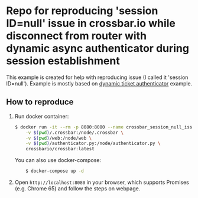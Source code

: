 Repo for reproducing 'session ID=null' issue in crossbar.io while disconnect from router with dynamic async authenticator during session establishment
====

This example is created for help with reproducing issue (I called it 'session ID=null'). 
Example is mostly based on [dynamic ticket authenticator](https://github.com/crossbario/crossbar-examples/tree/master/authentication/ticket/dynamic) example.

How to reproduce
---

1. Run docker container:

    ```bash
    $ docker run -it --rm -p 8080:8080 --name crossbar_session_null_issue \
        -v $(pwd)/.crossbar:/node/.crossbar \
        -v $(pwd)/web:/node/web \
        -v $(pwd)/authenticator.py:/node/authenticator.py \
        crossbario/crossbar:latest
    
    ```
    You can also use docker-compose:
    ```bash
        $ docker-compose up -d        
    ```
2. Open `http://localhost:8080` in your browser, which supports Promises (e.g. Chrome 65) and follow the steps on webpage.